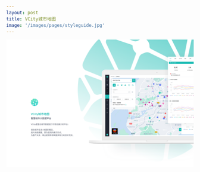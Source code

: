 ```yaml
---
layout: post
title: VCity城市地图
image: '/images/pages/styleguide.jpg'
---
```












![alt](https://raw.githubusercontent.com/dejaaaa/imgs/master/vcity/1.png)